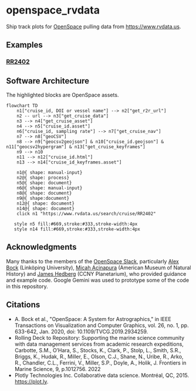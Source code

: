 # openspace_rvdata
Ship track plots for [OpenSpace](https://www.openspaceproject.com) pulling data from https://www.rvdata.us.



## Examples
### [RR2402](https://www.rvdata.us/search/cruise/RR2402)

## Software Architecture
The highlighted blocks are OpenSpace assets.
```mermaid
flowchart TD
    n1["cruise_id, DOI or vessel name"] --> n2["get_r2r_url"]
    n2 -- url --> n3["get_cruise_data"]
    n3 --> n4["get_cruise_asset"]
    n4 --> n5["cruise_id.asset"]
    n6["cruise_id, sampling rate"] --> n7["get_cruise_nav"]
    n7 --> n8["geoCSV"]
    n8 --> n9["geocsv2geojson"] & n10["cruise_id.geojson"] & n11["geocsv2hypergram"] & n13["get_cruise_keyframes"]
    n9 --> n10
    n11 --> n12["cruise_id.html"]
    n13 --> n14["cruise_id_keyframes.asset"]

    n1@{ shape: manual-input}
    n2@{ shape: process}
    n5@{ shape: document}
    n6@{ shape: manual-input}
    n8@{ shape: document}
    n9@{ shape:document}
    n12@{ shape: document}
    n14@{ shape: document}
    click n1 "https://www.rvdata.us/search/cruise/RR2402"
   
   style n5 fill:#669,stroke:#333,stroke-width:4px 
   style n14 fill:#669,stroke:#333,stroke-width:4px
```

## Acknowledgments
Many thanks to the members of the [OpenSpace Slack](https://openspacesupport.slack.com), particularly [Alex Bock](https://github.com/alexanderbock) (Linköping University), [Micah Acinapura](https://github.com/micahnyc) (American Museum of Natural History) and [James Hedberg](https://github.com/hedbergj) (CCNY Planetarium), who provided guidance and example code. Google Gemini was used to prototype some of the code in this repository. 

## Citations
- A. Bock et al., "OpenSpace: A System for Astrographics," in IEEE Transactions on Visualization and Computer Graphics, vol. 26, no. 1, pp. 633-642, Jan. 2020, doi: 10.1109/TVCG.2019.2934259.
- Rolling Deck to Repository: Supporting the marine science community with data management services from academic research expeditions, Carbotte, S.M., O’Hara, S., Stocks, K., Clark, P., Stolp, L., Smith, S.R., Briggs, K., Hudak, R., Miller, E., Olson, C.J., Shane, N., Uribe, R., Arko, R., Chandler, C.L., Ferrini, V., Miller, S.P., Doyle, A., Holik, J. Frontiers in Marine Science, 9, p.1012756. 2022
- Plotly Technologies Inc. Collaborative data science. Montréal, QC, 2015. https://plot.ly.
